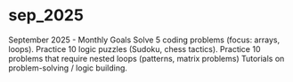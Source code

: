 # sep_2025
September 2025 - Monthly Goals
Solve 5 coding problems (focus: arrays, loops).
Practice 10 logic puzzles (Sudoku, chess tactics).
Practice 10 problems that require nested loops (patterns, matrix problems)
Tutorials on problem-solving / logic building.


